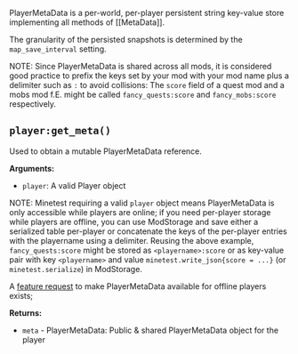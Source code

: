 PlayerMetaData is a per-world, per-player persistent string key-value store implementing all methods of [[MetaData]].

The granularity of the persisted snapshots is determined by the `map_save_interval` setting.

NOTE: Since PlayerMetaData is shared across all mods, it is considered good practice to prefix the keys set by your mod with your mod name plus a delimiter such as `:` to avoid collisions: The `score` field of a quest mod and a mobs mod f.E. might be called `fancy_quests:score` and `fancy_mobs:score` respectively.

## `player:get_meta()`
Used to obtain a mutable PlayerMetaData reference.

**Arguments:**
- `player`: A valid Player object

NOTE: Minetest requiring a valid `player` object means PlayerMetaData is only accessible while players are online; if you need per-player storage while players are offline, you can use ModStorage and save either a serialized table per-player or concatenate the keys of the per-player entries with the playername using a delimiter. Reusing the above example, `fancy_quests:score` might be stored as `<playername>:score` or as key-value pair with key `<playername>` and value `minetest.write_json{score = ...}` (or `minetest.serialize`)  in ModStorage.

A [feature request](https://github.com/minetest/minetest/issues/6193) to make PlayerMetaData available for offline players exists;

**Returns:**
- `meta` - PlayerMetaData: Public & shared PlayerMetaData object for the player